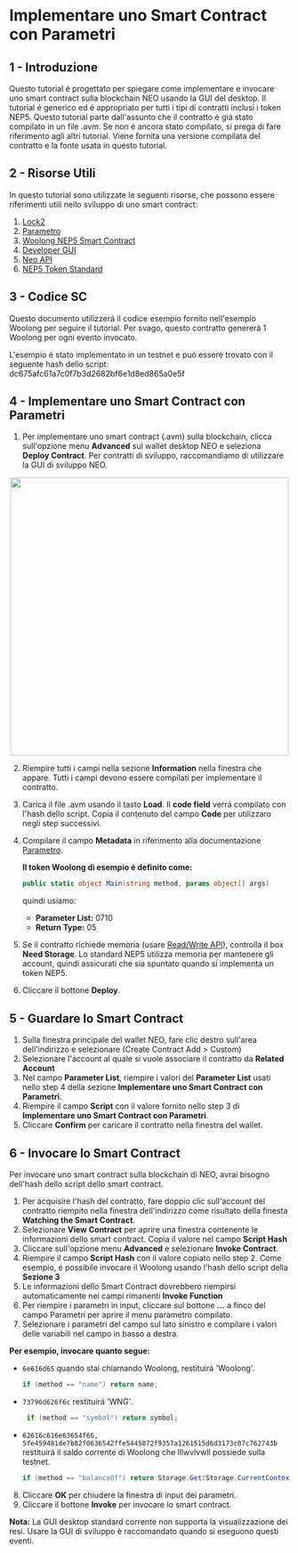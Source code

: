 # Implementare uno Smart Contract con Parametri

## 1 - Introduzione
Questo tutorial é progettato per spiegare come implementare e invocare uno smart contract sulla blockchain NEO usando la GUI del desktop. Il tutorial é generico ed é appropriato per tutti i tipi di contratti inclusi i token NEP5. Questo tutorial parte dall'assunto che il contratto é giá stato compilato in un file .avm. Se non é ancora stato compilato, si prega di fare riferimento agli altri tutorial. Viene fornita una versione compilata del contratto e la fonte usata in questo tutorial.

## 2 - Risorse Utili

In questo tutorial sono utilizzate le seguenti risorse, che possono essere riferimenti utili nello sviluppo di uno smart contract:

1. [Lock2](Lock2.md)
2. [Parametro](Parameter.md)
3. [Woolong NEP5 Smart Contract](assets/examples/woolong.cs.md)
4. [Developer GUI](https://github.com/CityOfZion/neo-gui-developer)
5. [Neo API](../api/neo.md)
6. [NEP5 Token Standard](https://github.com/neo-project/proposals/pull/4)

## 3 - Codice SC
Questo documento utilizzerá il codice esempio fornito nell'esempio Woolong per seguire il tutorial. Per svago, questo contratto genererá 1 Woolong per ogni evento invocato.

L'esempio é stato implementato in un testnet e puó essere trovato con il seguente hash dello script:
​    
	dc675afc61a7c0f7b3d2682bf6e1d8ed865a0e5f
​	

## 4 - Implementare uno Smart Contract con Parametri

1. Per implementare uno smart contract (.avm) sulla blockchain, clicca sull'opzione menu **Advanced** sul wallet desktop NEO e seleziona **Deploy Contract**. Per contratti di sviluppo, raccomandiamo di utilizzare la GUI di sviluppo NEO.

<p align="center"><img style="vertical-align: middle" src="assets/img/deploy.png" width="500"></p>

2. Riempire tutti i campi nella sezione **Information** nella finestra che appare. Tutti i campi devono essere compilati per implementare il contratto. 
3. Carica il file .avm usando il tasto **Load**. Il **code field** verrá compilato con l'hash dello script. Copia il contenuto del campo **Code** per utilizzaro negli step successivi.
4. Compilare il campo **Metadata** in riferimento alla documentazione [Parametro](Parameter.md).

    **Il token Woolong di esempio é definito come:**  

    ```csharp
    public static object Main(string method, params object[] args)  
    ```

    quindi usiamo:  
    * **Parameter List:** 0710
    * **Return Type:** 05

5. Se il contratto richiede memoria (usare [Read/Write API](../api/neo.md#readwrite-api)), controlla il box **Need Storage**. Lo standard NEP5 utilizza memoria per mantenere gli account, quindi assicurati che sia spuntato quando si implementa un token NEP5.

6. Cliccare il bottone **Deploy**.


## 5 - Guardare lo Smart Contract   

1. Sulla finestra principale del wallet NEO, fare clic destro sull'area dell'indirizzo e selezionare (Create Contract Add > Custom)
2. Selezionare l'account al quale si vuole associare il contratto da **Related Account** 
3. Nel campo **Parameter List**, riempire i valori del **Parameter List** usati nello step 4 della sezione **Implementare uno Smart Contract con Parametri**.
4. Riempire il campo **Script** con il valore fornito nello step 3 di **Implementare uno Smart Contract con Parametri**.
5. Cliccare **Confirm** per caricare il contratto nella finestra del wallet.


## 6 - Invocare lo Smart Contract

Per invocare uno smart contract sulla blockchain di NEO, avrai bisogno dell'hash dello script dello smart contract.
1. Per acquisire l'hash del contratto, fare doppio clic sull'account del contratto riempito nella finestra dell'indirizzo come risultato della finesta **Watching the Smart Contract**.
2. Selezionare **View Contract** per aprire una finestra contenente le informazioni dello smart contract. Copia il valore nel campo **Script Hash**
3. Cliccare sull'opzione menu **Advanced** e selezionare **Invoke Contract**.
4. Riempire il campo **Script Hash** con il valore copiato nello step 2. Come esempio, é possibile invocare il Woolong usando l'hash dello script della **Sezione 3**
5. Le informazioni dello Smart Contract dovrebbero riempirsi automaticamente nei campi rimanenti **Invoke Function**
6. Per riempire i parametri in input, cliccare sul bottone **...** a finco del campo Parametri per aprire il menu parametro compilato.
7. Selezionare i parametri del campo sul lato sinistro e compilare i valori delle variabili nel campo in basso a destra.

  **Per esempio, invocare quanto segue:**
  * `6e616d65` quando stai chiamando Woolong, restituirá 'Woolong'.
    ```csharp
    if (method == "name") return name;
    ```
  * `73796d626f6c` restituirá 'WNG'.
    ```csharp
     if (method == "symbol") return symbol;
    ```
  * `62616c616e63654f66, 5fe459481de7b82f0636542ffe5445072f9357a1261515d6d3173c07c762743b` restituirá il saldo corrente di Woolong che lllwvlvwll possiede sulla testnet.
    ```csharp
    if (method == "balanceOf") return Storage.Get(Storage.CurrentContext, (byte[]) args[0]);
    ```

8. Cliccare **OK** per chiudere la finestra di input dei parametri.
9. Cliccare il bottone **Invoke** per invocare lo smart contract.

**Nota:** La GUI desktop standard corrente non supporta la visualizzazione dei resi. Usare la GUI di sviluppo è raccomandato quando si eseguono questi eventi.

 
